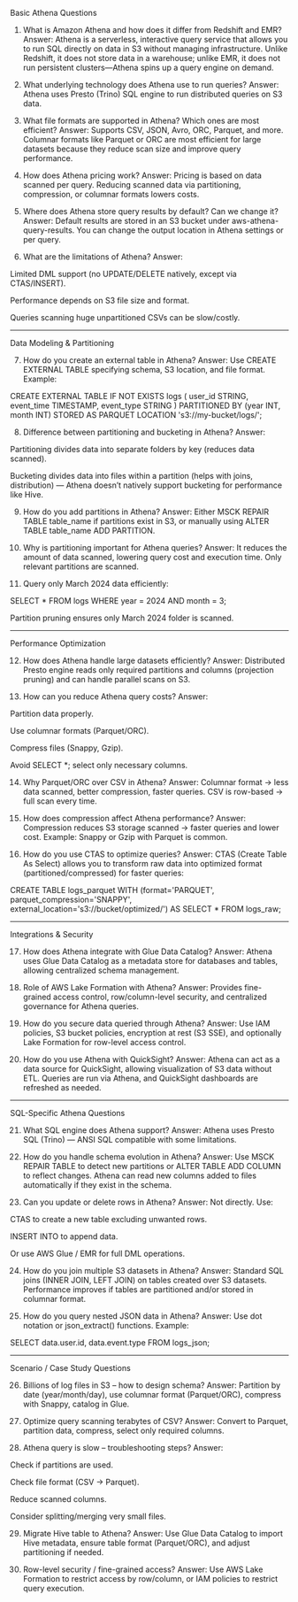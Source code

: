 
Basic Athena Questions

1. What is Amazon Athena and how does it differ from Redshift and EMR?
Answer: Athena is a serverless, interactive query service that allows you to run SQL directly on data in S3 without managing infrastructure. Unlike Redshift, it does not store data in a warehouse; unlike EMR, it does not run persistent clusters—Athena spins up a query engine on demand.

2. What underlying technology does Athena use to run queries?
Answer: Athena uses Presto (Trino) SQL engine to run distributed queries on S3 data.

3. What file formats are supported in Athena? Which ones are most efficient?
Answer: Supports CSV, JSON, Avro, ORC, Parquet, and more. Columnar formats like Parquet or ORC are most efficient for large datasets because they reduce scan size and improve query performance.

4. How does Athena pricing work?
Answer: Pricing is based on data scanned per query. Reducing scanned data via partitioning, compression, or columnar formats lowers costs.

5. Where does Athena store query results by default? Can we change it?
Answer: Default results are stored in an S3 bucket under aws-athena-query-results. You can change the output location in Athena settings or per query.

6. What are the limitations of Athena?
Answer:

Limited DML support (no UPDATE/DELETE natively, except via CTAS/INSERT).

Performance depends on S3 file size and format.

Queries scanning huge unpartitioned CSVs can be slow/costly.



---

Data Modeling & Partitioning

7. How do you create an external table in Athena?
Answer: Use CREATE EXTERNAL TABLE specifying schema, S3 location, and file format. Example:

CREATE EXTERNAL TABLE IF NOT EXISTS logs (
  user_id STRING,
  event_time TIMESTAMP,
  event_type STRING
)
PARTITIONED BY (year INT, month INT)
STORED AS PARQUET
LOCATION 's3://my-bucket/logs/';

8. Difference between partitioning and bucketing in Athena?
Answer:

Partitioning divides data into separate folders by key (reduces data scanned).

Bucketing divides data into files within a partition (helps with joins, distribution) — Athena doesn’t natively support bucketing for performance like Hive.


9. How do you add partitions in Athena?
Answer: Either MSCK REPAIR TABLE table_name if partitions exist in S3, or manually using ALTER TABLE table_name ADD PARTITION.

10. Why is partitioning important for Athena queries?
Answer: It reduces the amount of data scanned, lowering query cost and execution time. Only relevant partitions are scanned.

11. Query only March 2024 data efficiently:

SELECT * FROM logs
WHERE year = 2024 AND month = 3;

Partition pruning ensures only March 2024 folder is scanned.


---

Performance Optimization

12. How does Athena handle large datasets efficiently?
Answer: Distributed Presto engine reads only required partitions and columns (projection pruning) and can handle parallel scans on S3.

13. How can you reduce Athena query costs?
Answer:

Partition data properly.

Use columnar formats (Parquet/ORC).

Compress files (Snappy, Gzip).

Avoid SELECT *; select only necessary columns.


14. Why Parquet/ORC over CSV in Athena?
Answer: Columnar format → less data scanned, better compression, faster queries. CSV is row-based → full scan every time.

15. How does compression affect Athena performance?
Answer: Compression reduces S3 storage scanned → faster queries and lower cost. Example: Snappy or Gzip with Parquet is common.

16. How do you use CTAS to optimize queries?
Answer: CTAS (Create Table As Select) allows you to transform raw data into optimized format (partitioned/compressed) for faster queries:

CREATE TABLE logs_parquet
WITH (format='PARQUET', parquet_compression='SNAPPY', external_location='s3://bucket/optimized/')
AS SELECT * FROM logs_raw;


---

Integrations & Security

17. How does Athena integrate with Glue Data Catalog?
Answer: Athena uses Glue Data Catalog as a metadata store for databases and tables, allowing centralized schema management.

18. Role of AWS Lake Formation with Athena?
Answer: Provides fine-grained access control, row/column-level security, and centralized governance for Athena queries.

19. How do you secure data queried through Athena?
Answer: Use IAM policies, S3 bucket policies, encryption at rest (S3 SSE), and optionally Lake Formation for row-level access control.

20. How do you use Athena with QuickSight?
Answer: Athena can act as a data source for QuickSight, allowing visualization of S3 data without ETL. Queries are run via Athena, and QuickSight dashboards are refreshed as needed.


---

SQL-Specific Athena Questions

21. What SQL engine does Athena support?
Answer: Athena uses Presto SQL (Trino) — ANSI SQL compatible with some limitations.

22. How do you handle schema evolution in Athena?
Answer: Use MSCK REPAIR TABLE to detect new partitions or ALTER TABLE ADD COLUMN to reflect changes. Athena can read new columns added to files automatically if they exist in the schema.

23. Can you update or delete rows in Athena?
Answer: Not directly. Use:

CTAS to create a new table excluding unwanted rows.

INSERT INTO to append data.

Or use AWS Glue / EMR for full DML operations.


24. How do you join multiple S3 datasets in Athena?
Answer: Standard SQL joins (INNER JOIN, LEFT JOIN) on tables created over S3 datasets. Performance improves if tables are partitioned and/or stored in columnar format.

25. How do you query nested JSON data in Athena?
Answer: Use dot notation or json_extract() functions. Example:

SELECT data.user.id, data.event.type
FROM logs_json;


---

Scenario / Case Study Questions

26. Billions of log files in S3 – how to design schema?
Answer: Partition by date (year/month/day), use columnar format (Parquet/ORC), compress with Snappy, catalog in Glue.

27. Optimize query scanning terabytes of CSV?
Answer: Convert to Parquet, partition data, compress, select only required columns.

28. Athena query is slow – troubleshooting steps?
Answer:

Check if partitions are used.

Check file format (CSV → Parquet).

Reduce scanned columns.

Consider splitting/merging very small files.


29. Migrate Hive table to Athena?
Answer: Use Glue Data Catalog to import Hive metadata, ensure table format (Parquet/ORC), and adjust partitioning if needed.

30. Row-level security / fine-grained access?
Answer: Use AWS Lake Formation to restrict access by row/column, or IAM policies to restrict query execution.
